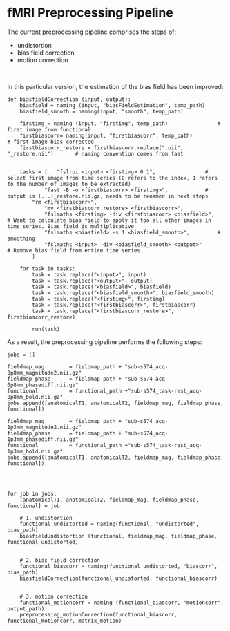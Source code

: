 # fMRI Preprocessing Pipeline #

The current preprocessing pipeline comprises the steps of:

- undistortion
- bias field correction
- motion correction

<br>


In this particular version, the estimation of the bias field has been improved:

    def biasfieldCorrection (input, output):
	    biasfield = naming (input, "biasFieldEstimation", temp_path)
	    biasfield_smooth = naming(input, "smooth", temp_path)
	    
	    firstimg = naming (input, "firstimg", temp_path)				# first image from functional
	    firstbiascorr= naming(input, "firstbiascorr", temp_path)			# first image bias corrected
	    firstbiascorr_restore = firstbiascorr.replace(".nii", "_restore.nii")   	# naming convention comes from fast
	    
	    
	    tasks = [   "fslroi <input> <firstimg> 0 1",				# select first image from time series (0 refers to the index, 1 refers to the number of images to be extracted)
	    		"fast -B -o <firstbiascorr> <firstimg>",			# output is (...)_restore.nii.gz, needs to be renamed in next steps
	   		"rm <firstbiascorr>",
	    		"mv <firstbiascorr_restore> <firstbiascorr>",
	    		"fslmaths <firstimg> -div <firstbiascorr> <biasfield>", 	# Want to calculate bias field to apply it too all other images in time series. Bias field is multiplicative
	    		"fslmaths <biasfield> -s 1 <biasfield_smooth>", 		# smoothing
	    		"fslmaths <input> -div <biasfield_smooth> <output>" 		# Remove bias field from entire time series.
		    ]
      
	    for task in tasks:
	        task = task.replace("<input>", input)
	        task = task.replace("<output>", output)
	        task = task.replace("<biasfield>", biasfield)
	        task = task.replace("<biasfield_smooth>", biasfield_smooth)
	        task = task.replace("<firstimg>", firstimg)
	        task = task.replace("<firstbiascorr>", firstbiascorr)
	        task = task.replace("<firstbiascorr_restore>", firstbiascorr_restore)
	
	        run(task)
	    



As a result, the preprocessing pipeline performs the following steps:


	jobs = []
	
	fieldmap_mag        = fieldmap_path + "sub-s574_acq-0p8mm_magnitude2.nii.gz"
	fieldmap_phase      = fieldmap_path + "sub-s574_acq-0p8mm_phasediff.nii.gz"
	functional          = functional_path +"sub-s574_task-rest_acq-0p8mm_bold.nii.gz"
	jobs.append([anatomicalT1, anatomicalT2, fieldmap_mag, fieldmap_phase, functional])
	
	fieldmap_mag        = fieldmap_path + "sub-s574_acq-1p3mm_magnitude2.nii.gz"
	fieldmap_phase      = fieldmap_path + "sub-s574_acq-1p3mm_phasediff.nii.gz"
	functional          = functional_path +"sub-s574_task-rest_acq-1p3mm_bold.nii.gz"
	jobs.append([anatomicalT1, anatomicalT2, fieldmap_mag, fieldmap_phase, functional])




	for job in jobs:
	    [anatomicalT1, anatomicalT2, fieldmap_mag, fieldmap_phase, functional] = job
	
	    # 1. undistortion
	    functional_undistorted = naming(functional, "undistorted", bias_path)
	    biasfieldUndistortion (functional, fieldmap_mag, fieldmap_phase, functional_undistorted)
	
	
	    # 2. bias field correction
	    functional_biascorr = naming(functional_undistorted, "biascorr", bias_path)
	    biasfieldCorrection(functional_undistorted, functional_biascorr)
	
	
	    # 3. motion correction
	    functional_motioncorr = naming (functional_biascorr, "motioncorr", output_path)
	    preprocessing_motionCorrection(functional_biascorr, functional_motioncorr, matrix_motion)
    
